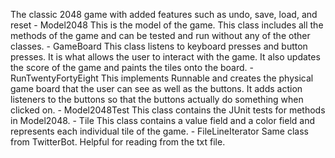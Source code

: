 The classic 2048 game with added features such as undo, save, load, and reset
    - Model2048
        This is the model of the game. This class includes all the methods of the game and can be tested and run
        without any of the other classes.
    - GameBoard
        This class listens to keyboard presses and button presses. It is what allows the user to interact with the game.
        It also updates the score of the game and paints the tiles onto the board.
    - RunTwentyFortyEight
        This implements Runnable and creates the physical game board that the user can see as well as the buttons.
        It adds action listeners to the buttons so that the buttons actually do something when clicked on.
    - Model2048Test
        This class contains the JUnit tests for methods in Model2048.
    - Tile
        This class contains a value field and a color field and represents each individual tile of the game.
    - FileLineIterator
        Same class from TwitterBot. Helpful for reading from the txt file.
